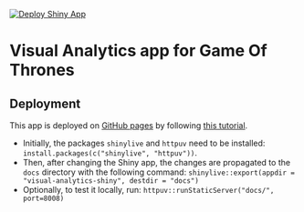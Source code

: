 [![Deploy Shiny App](https://github.com/SvenLigensa/visual-analytics-got/actions/workflows/build-and-deploy.yml/badge.svg)](https://github.com/SvenLigensa/visual-analytics-got/actions/workflows/build-and-deploy.yml)

# Visual Analytics app for Game Of Thrones

## Deployment

This app is deployed on [GitHub pages](https://svenligensa.github.io/visual-analytics-got/) by following [this tutorial](https://medium.com/@rami.krispin/deploy-shiny-app-on-github-pages-b4cbd433bdc).

- Initially, the packages `shinylive` and `httpuv` need to be installed: `install.packages(c("shinylive", "httpuv"))`.
- Then, after changing the Shiny app, the changes are propagated to the `docs` directory with the following command: `shinylive::export(appdir = "visual-analytics-shiny", destdir = "docs")`
- Optionally, to test it locally, run: `httpuv::runStaticServer("docs/", port=8008)`
